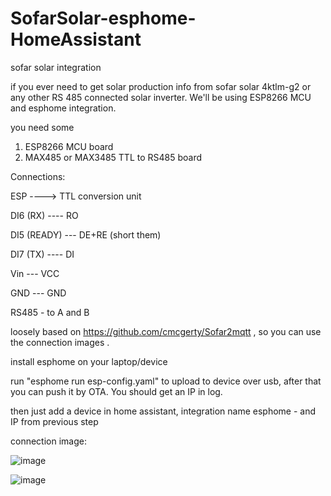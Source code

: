 # SofarSolar-esphome-HomeAssistant
sofar solar integration

if you ever need to get solar production info from sofar solar 4ktlm-g2 or any other RS 485 connected solar inverter. We'll be using ESP8266 MCU and esphome integration. 

you need some 
1) ESP8266 MCU board
2) MAX485 or MAX3485 TTL to RS485 board


Connections:

ESP ----> TTL conversion unit

DI6 (RX) ---- RO

DI5 (READY) --- DE+RE (short them)

DI7 (TX)   ---- DI

Vin --- VCC

GND --- GND

RS485 - to A and B


loosely based on https://github.com/cmcgerty/Sofar2mqtt , so  you can use the connection images .

install esphome on your laptop/device

run "esphome run esp-config.yaml" to upload to device over usb, after that you can push it by OTA. You should get an IP in log.

then just add a device in home assistant, integration name esphome - and IP from previous step

connection image:

![image](https://user-images.githubusercontent.com/30725259/183476696-01aa7e7d-daf3-4743-8eff-4946b4aa1f20.png)

![image](https://user-images.githubusercontent.com/30725259/183583805-1b7c1d04-2118-447c-a932-b01329ccc8cd.png)

